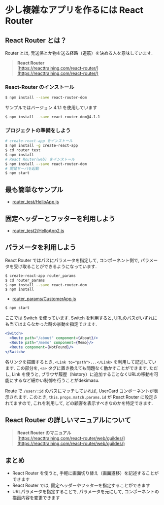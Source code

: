 # 少し複雑なアプリを作るには React Router
## React Router とは？
Router とは, 発送係とか物を送る経路（道筋）を決める人を意味しています.

> **React Router**<br>
> [https://reacttraining.com/react-router/](https://reacttraining.com/react-router/)

### React-Router のインストール

```bash
$ npm install --save react-router-dom
```

サンプルではバージョン 4.1.1 を使用しています

```bash
$ npm install --save react-router-dom@4.1.1
```

### プロジェクトの準備をしよう

```bash
# create-react-app をインストール
$ npm install -g create-react-app
$ cd router_test
$ npm install
# React Router(web) をインストール
$ npm install --save react-router-dom
# 開発サーバを起動
$ npm start
```

## 最も簡単なサンプル
- [router_test/HelloApp.js](examples/router_test/src/HelloApp.js)

## 固定ヘッダーとフッターを利用しよう
- [router_test2/HelloApp2.js](examples/router_test2/src/HelloApp2.js)

## パラメータを利用しよう
React Router ではパスにパラメータを指定して, コンポーネント側で, パラメータを受け取ることができるようになっています.

```bash
$ create-react-app router_params
$ cd router_params
$ npm install --save react-router-dom
$ npm install
```

- [router_params/CustomerApp.js](examples/router_params/src/CustomerApp.js)

```bash
$ npm start
```

ここでは Switch を使っています.
Switch を利用すると, URLのパスがいずれにも当てはまらなかった時の挙動を指定できます.

```jsx
<Switch>
  <Route path="/about" component={About}/>
  <Route path="/memo" component={Memo}/>
  <Route component={NotFound}/>
</Switch>
```

各リンクを描画するとき, `<Link to="path">...</Link>` を利用して記述しています.
この部分を, `<a>` タグに置き換えても問題なく動かすことができます.
ただし, Link を使うと, ブラウザ履歴（history）に追加することなくURLの移動を可能にするなど細かい制御を行うことがdekimasu.

Route で `/user/:id` のパスにマッチしていれば, UserCard コンポーネントが表示されます.
このとき, `this.props.match.params.id` が React Router に設定されてますので, これを利用して, どの顧客を表示すべきなのかを特定できます.

## React Router の詳しいマニュアルについて

> **React Router のマニュアル**<br>
> [https://reacttraining.com/react-router/web/guildes/](https://reacttraining.com/react-router/web/guildes/)

## まとめ
- React Router を使うと, 手軽に画面切り替え（画面遷移）を記述することができます
- React Router では, 固定ヘッダーやフッターを指定することができます
- URLパラメータを指定することで, パラメータを元にして, コンポーネントの描画内容を変更できます



